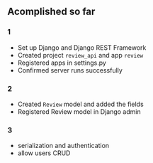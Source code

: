 ## Acomplished so far
### 1
- Set up Django and Django REST Framework  
- Created project `review_api` and app `review`  
- Registered apps in settings.py  
- Confirmed server runs successfully

### 2
- Created `Review` model and added the fields 
- Registered Review model in Django admin  

### 3
- serialization and authentication
- allow users CRUD